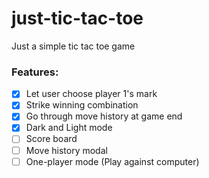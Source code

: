# just-tic-tac-toe
Just a simple tic tac toe game

### Features:
- [X] Let user choose player 1's mark
- [X] Strike winning combination
- [X] Go through move history at game end
- [X] Dark and Light mode
- [ ] Score board
- [ ] Move history modal
- [ ] One-player mode (Play against computer)
